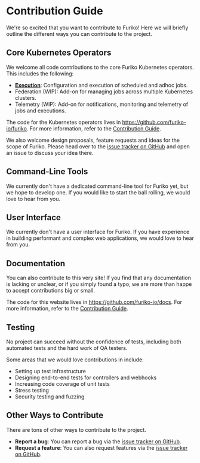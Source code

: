 # Contribution Guide

We're so excited that you want to contribute to Furiko! Here we will briefly outline the different ways you can contribute to the project.

## Core Kubernetes Operators

We welcome all code contributions to the core Furiko Kubernetes operators. This includes the following:

- [**Execution**](../execution/concepts.md): Configuration and execution of scheduled and adhoc jobs.
- Federation (WIP): Add-on for managing jobs across multiple Kubernetes clusters.
- Telemetry (WIP): Add-on for notifications, monitoring and telemetry of jobs and executions.

The code for the Kubernetes operators lives in <https://github.com/furiko-io/furiko>. For more information, refer to the [Contribution Guide](https://github.com/furiko-io/furiko/blob/main/CONTRIBUTING.md).

We also welcome design proposals, feature requests and ideas for the scope of Furiko. Please head over to the [issue tracker on GitHub](https://github.com/furiko-io/furiko/issues) and open an issue to discuss your idea there.

## Command-Line Tools

We currently don't have a dedicated command-line tool for Furiko yet, but we hope to develop one. If you would like to start the ball rolling, we would love to hear from you.

## User Interface

We currently don't have a user interface for Furiko. If you have experience in building performant and complex web applications, we would love to hear from you.

## Documentation

You can also contribute to this very site! If you find that any documentation is lacking or unclear, or if you simply found a typo, we are more than happe to accept contributions big or small.

The code for this website lives in <https://github.com/furiko-io/docs>. For more information, refer to the [Contribution Guide](https://github.com/furiko-io/docs/blob/main/CONTRIBUTING.md).

## Testing

No project can succeed without the confidence of tests, including both automated tests and the hard work of QA testers.

Some areas that we would love contributions in include:

- Setting up test infrastructure
- Designing end-to-end tests for controllers and webhooks
- Increasing code coverage of unit tests
- Stress testing
- Security testing and fuzzing

## Other Ways to Contribute

There are tons of other ways to contribute to the project.

- **Report a bug**: You can report a bug via the [issue tracker on GitHub](https://github.com/furiko-io/furiko/issues).
- **Request a feature**: You can also request features via the [issue tracker on GitHub](https://github.com/furiko-io/furiko/issues).
